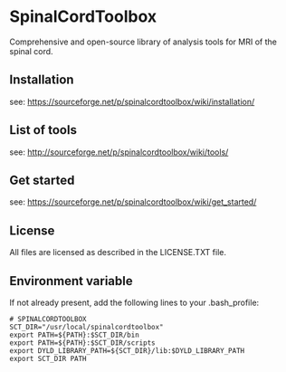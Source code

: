 SpinalCordToolbox
=================

Comprehensive and open-source library of analysis tools for MRI of the spinal cord.


Installation
-------------------
see: https://sourceforge.net/p/spinalcordtoolbox/wiki/installation/


List of tools
-------------------
see: http://sourceforge.net/p/spinalcordtoolbox/wiki/tools/


Get started
-------------------
see: https://sourceforge.net/p/spinalcordtoolbox/wiki/get_started/


License
-------------------
All files are licensed as described in the LICENSE.TXT file.


Environment variable
-------------------
If not already present, add the following lines to your .bash_profile:

````
# SPINALCORDTOOLBOX
SCT_DIR="/usr/local/spinalcordtoolbox"
export PATH=${PATH}:$SCT_DIR/bin
export PATH=${PATH}:$SCT_DIR/scripts
export DYLD_LIBRARY_PATH=${SCT_DIR}/lib:$DYLD_LIBRARY_PATH
export SCT_DIR PATH
````

